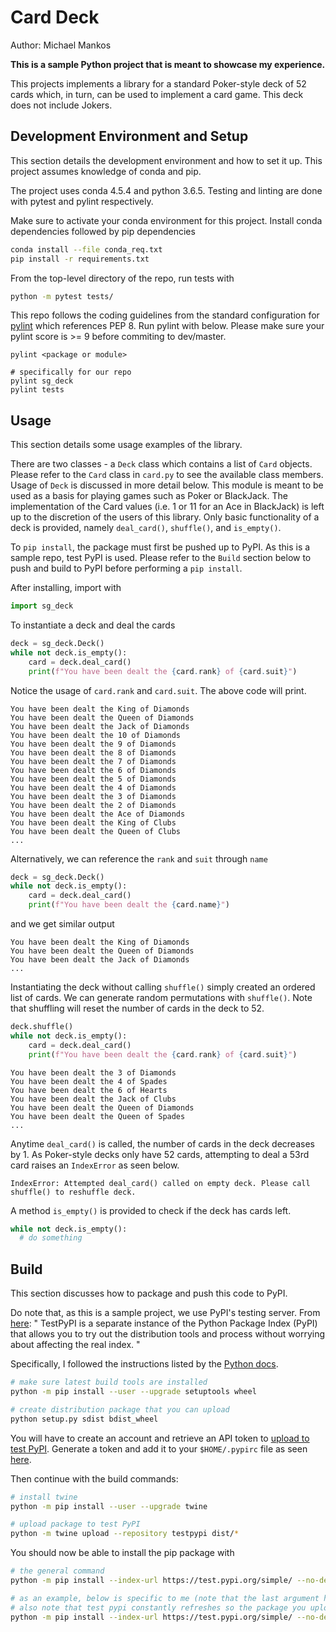 # Card Deck
Author: Michael Mankos

**This is a sample Python project that is meant to showcase my experience.**

This projects implements a library for a standard Poker-style deck of 52 cards which, in turn, can be used to implement a card game. This deck does not include Jokers. 

## Development Environment and Setup
This section details the development environment and how to set it up. This project assumes knowledge of conda and pip. 

The project uses conda 4.5.4 and python 3.6.5. Testing and linting are done with pytest and pylint respectively. 

Make sure to activate your conda environment for this project. Install conda dependencies followed by pip dependencies
```sh
conda install --file conda_req.txt
pip install -r requirements.txt
```

From the top-level directory of the repo, run tests with
```sh
python -m pytest tests/
```
This repo follows the coding guidelines from the standard configuration for [pylint](https://docs.pylint.org/en/1.6.0/intro.html) which references PEP 8. Run pylint with below. Please make sure your pylint score is >= 9 before commiting to dev/master.
```
pylint <package or module>

# specifically for our repo
pylint sg_deck
pylint tests
```

## Usage
This section details some usage examples of the library. 

There are two classes - a `Deck` class which contains a list of `Card` objects. Please refer to the `Card` class in `card.py` to see the available class members. Usage of `Deck` is discussed in more detail below. This module is meant to be used as a basis for playing games such as Poker or BlackJack. The implementation of the Card values (i.e. 1 or 11 for an Ace in BlackJack) is left up to the discretion of the users of this library. Only basic functionality of a deck is provided, namely `deal_card()`, `shuffle()`, and `is_empty()`. 

To `pip install`, the package must first be pushed up to PyPI. As this is a sample repo, test PyPI is used. Please refer to the `Build` section below to push and build to PyPI before performing a `pip install`. 

After installing, import with
```py
import sg_deck
```
To instantiate a deck and deal the cards
```py
deck = sg_deck.Deck()
while not deck.is_empty():
    card = deck.deal_card()
    print(f"You have been dealt the {card.rank} of {card.suit}")    
```
Notice the usage of `card.rank` and `card.suit`. The above code will print.
```
You have been dealt the King of Diamonds
You have been dealt the Queen of Diamonds
You have been dealt the Jack of Diamonds
You have been dealt the 10 of Diamonds
You have been dealt the 9 of Diamonds
You have been dealt the 8 of Diamonds
You have been dealt the 7 of Diamonds
You have been dealt the 6 of Diamonds
You have been dealt the 5 of Diamonds
You have been dealt the 4 of Diamonds
You have been dealt the 3 of Diamonds
You have been dealt the 2 of Diamonds
You have been dealt the Ace of Diamonds
You have been dealt the King of Clubs
You have been dealt the Queen of Clubs
...
```

Alternatively, we can reference the `rank` and `suit` through `name`
```py
deck = sg_deck.Deck()
while not deck.is_empty():
    card = deck.deal_card()
    print(f"You have been dealt the {card.name}")       
```
and we get similar output
```
You have been dealt the King of Diamonds
You have been dealt the Queen of Diamonds
You have been dealt the Jack of Diamonds
...
```

Instantiating the deck without calling `shuffle()` simply created an ordered list of cards. We can generate random permutations with `shuffle()`. Note that shuffling will reset the number of cards in the deck to 52. 
```py
deck.shuffle()
while not deck.is_empty():
    card = deck.deal_card()
    print(f"You have been dealt the {card.rank} of {card.suit}")    
```

```
You have been dealt the 3 of Diamonds
You have been dealt the 4 of Spades
You have been dealt the 6 of Hearts
You have been dealt the Jack of Clubs
You have been dealt the Queen of Diamonds
You have been dealt the Queen of Spades
...
```

Anytime `deal_card()` is called, the number of cards in the deck decreases by 1. As Poker-style decks only have 52 cards, attempting to deal a 53rd card raises an `IndexError` as seen below. 
```
IndexError: Attempted deal_card() called on empty deck. Please call shuffle() to reshuffle deck.
```

A method `is_empty()` is provided to check if the deck has cards left. 
```py
while not deck.is_empty():
  # do something
```
## Build
This section discusses how to package and push this code to PyPI. 

Do note that, as this is a sample project, we use PyPI's testing server. From [here](https://packaging.python.org/guides/using-testpypi/): 
"
TestPyPI is a separate instance of the Python Package Index (PyPI) that allows you to try out the distribution tools and process without worrying about affecting the real index.
"

Specifically, I followed the instructions listed by the [Python docs](https://packaging.python.org/tutorials/packaging-projects/#generating-distribution-archives).
```sh
# make sure latest build tools are installed
python -m pip install --user --upgrade setuptools wheel

# create distribution package that you can upload
python setup.py sdist bdist_wheel
```

You will have to create an account and retrieve an API token to [upload to test PyPI](https://packaging.python.org/tutorials/packaging-projects/#uploading-the-distribution-archives). Generate a token and add it to your `$HOME/.pypirc` file as seen [here](https://packaging.python.org/guides/distributing-packages-using-setuptools/#create-an-account). 

Then continue with the build commands:
```sh
# install twine
python -m pip install --user --upgrade twine

# upload package to test PyPI
python -m twine upload --repository testpypi dist/*
```

You should now be able to install the pip package with
```sh
# the general command
python -m pip install --index-url https://test.pypi.org/simple/ --no-deps example-pkg-YOUR-USERNAME-HERE

# as an example, below is specific to me (note that the last argument here is the `name` param in the setuptools.setup tuple in setup.py)
# also note that test pypi constantly refreshes so the package you uploaded may be deleted fairly quickly
python -m pip install --index-url https://test.pypi.org/simple/ --no-deps sg_deck-micmankos
```
